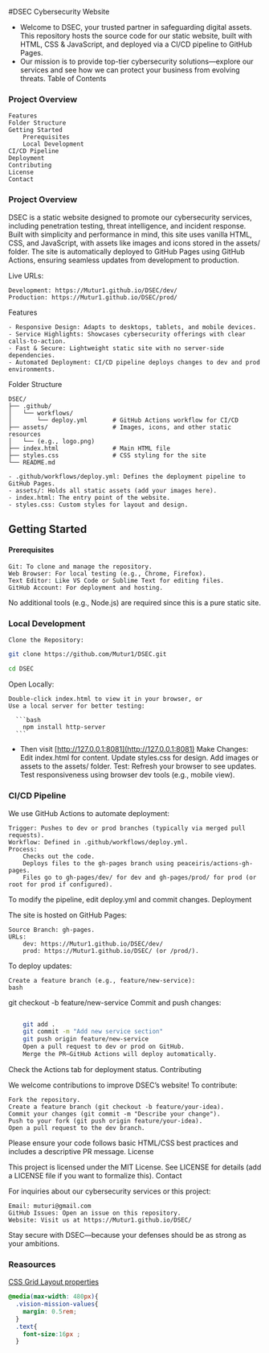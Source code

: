 #DSEC Cybersecurity Website

- Welcome to DSEC, your trusted partner in safeguarding digital assets. This repository hosts the source code for our static website, built with HTML, CSS & JavaScript, and deployed via a CI/CD pipeline to GitHub Pages. 
- Our mission is to provide top-tier cybersecurity solutions—explore our services and see how we can protect your business from evolving threats.
Table of Contents

### Project Overview
    Features
    Folder Structure
    Getting Started
        Prerequisites
        Local Development
    CI/CD Pipeline
    Deployment
    Contributing
    License
    Contact

### Project Overview

DSEC is a static website designed to promote our cybersecurity services, including penetration testing, threat intelligence, and incident response. Built with simplicity and performance in mind, this site uses vanilla HTML, CSS, and JavaScript, with assets like images and icons stored in the assets/ folder. The site is automatically deployed to GitHub Pages using GitHub Actions, ensuring seamless updates from development to production.

Live URLs:

    Development: https://Mutur1.github.io/DSEC/dev/
    Production: https://Mutur1.github.io/DSEC/prod/

Features

    - Responsive Design: Adapts to desktops, tablets, and mobile devices.
    - Service Highlights: Showcases cybersecurity offerings with clear calls-to-action.
    - Fast & Secure: Lightweight static site with no server-side dependencies.
    - Automated Deployment: CI/CD pipeline deploys changes to dev and prod environments.

Folder Structure
```shell
DSEC/
├── .github/
│   └── workflows/
│       └── deploy.yml       # GitHub Actions workflow for CI/CD
├── assets/                  # Images, icons, and other static resources
│   └── (e.g., logo.png)
├── index.html               # Main HTML file
├── styles.css               # CSS styling for the site
└── README.md                
```

    - .github/workflows/deploy.yml: Defines the deployment pipeline to GitHub Pages.
    - assets/: Holds all static assets (add your images here).
    - index.html: The entry point of the website.
    - styles.css: Custom styles for layout and design.

## Getting Started
#### Prerequisites

    Git: To clone and manage the repository.
    Web Browser: For local testing (e.g., Chrome, Firefox).
    Text Editor: Like VS Code or Sublime Text for editing files.
    GitHub Account: For deployment and hosting.

No additional tools (e.g., Node.js) are required since this is a pure static site.

### Local Development

    Clone the Repository:
  
  ```bash
git clone https://github.com/Mutur1/DSEC.git
``` 

```bash
cd DSEC
```

Open Locally:

    Double-click index.html to view it in your browser, or
    Use a local server for better testing:

      ```bash
        npm install http-server
      ```

  - Then visit [http://127.0.0.1:8081](http://127.0.0.1:8081)
    Make Changes:
    Edit index.html for content.
    Update styles.css for design.
    Add images or assets to the assets/ folder.
    Test:
        Refresh your browser to see updates.
        Test responsiveness using browser dev tools (e.g., mobile view).

### CI/CD Pipeline

We use GitHub Actions to automate deployment:

    Trigger: Pushes to dev or prod branches (typically via merged pull requests).
    Workflow: Defined in .github/workflows/deploy.yml.
    Process:
        Checks out the code.
        Deploys files to the gh-pages branch using peaceiris/actions-gh-pages.
        Files go to gh-pages/dev/ for dev and gh-pages/prod/ for prod (or root for prod if configured).

To modify the pipeline, edit deploy.yml and commit changes.
Deployment

The site is hosted on GitHub Pages:

    Source Branch: gh-pages.
    URLs:
        dev: https://Mutur1.github.io/DSEC/dev/
        prod: https://Mutur1.github.io/DSEC/ (or /prod/).

To deploy updates:

    Create a feature branch (e.g., feature/new-service):
    bash

git checkout -b feature/new-service
Commit and push changes:
```bash

    git add .
    git commit -m "Add new service section"
    git push origin feature/new-service
    Open a pull request to dev or prod on GitHub.
    Merge the PR—GitHub Actions will deploy automatically.
```

Check the Actions tab for deployment status.
Contributing

We welcome contributions to improve DSEC’s website! To contribute:

    Fork the repository.
    Create a feature branch (git checkout -b feature/your-idea).
    Commit your changes (git commit -m "Describe your change").
    Push to your fork (git push origin feature/your-idea).
    Open a pull request to the dev branch.

Please ensure your code follows basic HTML/CSS best practices and includes a descriptive PR message.
License

This project is licensed under the MIT License. See LICENSE for details (add a LICENSE file if you want to formalize this).
Contact

For inquiries about our cybersecurity services or this project:

    Email: muturi@gmail.com
    GitHub Issues: Open an issue on this repository.
    Website: Visit us at https://Mutur1.github.io/DSEC/

Stay secure with DSEC—because your defenses should be as strong as your ambitions.

### Reasources

[CSS Grid Layout properties](https://developer.mozilla.org/en-US/docs/Web/CSS/grid-template-rows)

```css
@media(max-width: 480px){
  .vision-mission-values{
    margin: 0.5rem;
  }
  .text{
    font-size:16px ;
  }
  ```